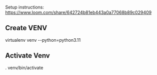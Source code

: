Setup instructions: https://www.loom.com/share/642724b81eb443a0a77068b89c029409



## Create VENV 
virtualenv venv --python=python3.11
## Activate Venv 
. venv/bin/activate
